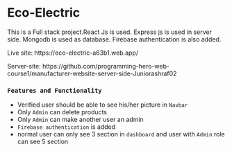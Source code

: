<h1>Eco-Electric</h1>

<p>This is a Full stack project.React Js is used. Express js is used in server side. Mongodb is used as database. Firebase authentication is also added.</p>

<p>Live site: https://eco-electric-a63b1.web.app/</p>

<p>Server-site: https://github.com/programming-hero-web-course1/manufacturer-website-server-side-Juniorashraf02</p>

### `Features and Functionality`


* Verified user should be able to see his/her picture in `Navbar`
* Only `Admin` can delete products
* Only `Admin` can make another user an admin
* `Firebase authentication` is added 
* normal user can only see 3 section in `dashboard` and user with `Admin` role can see 5 section 



